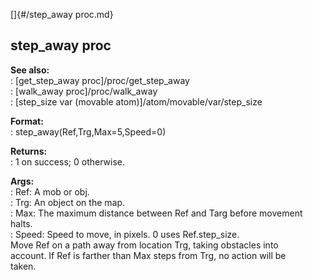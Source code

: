 []{#/step_away proc.md}    
## step_away proc    
**See also:**    
:   [get_step_away proc]/proc/get_step_away    
:   [walk_away proc]/proc/walk_away    
:   [step_size var (movable atom)]/atom/movable/var/step_size    
<!-- -->    
**Format:**    
:   step_away(Ref,Trg,Max=5,Speed=0)    
<!-- -->    
**Returns:**    
:   1 on success; 0 otherwise.    
<!-- -->    
**Args:**    
:   Ref: A mob or obj.    
:   Trg: An object on the map.    
:   Max: The maximum distance between Ref and Targ before movement    
    halts.    
:   Speed: Speed to move, in pixels. 0 uses Ref.step_size.    
Move Ref on a path away from location Trg, taking obstacles into    
account. If Ref is farther than Max steps from Trg, no action will be    
taken.  